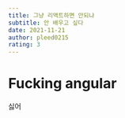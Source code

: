 ```yaml
---
title: 그냥 리액트하면 안되냐  
subtitle: 안 배우고 싶다 
date: 2021-11-21
author: pleed0215
rating: 3
---
```


# Fucking angular

싫어
